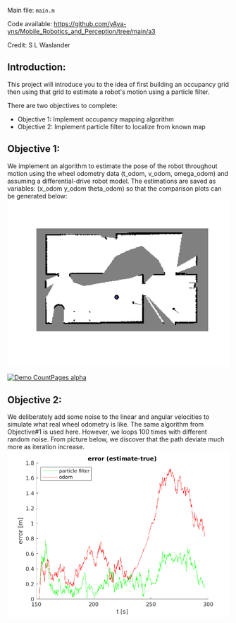 Main file: `main.m`

Code available: https://github.com/yAya-yns/Mobile_Robotics_and_Perception/tree/main/a3

Credit: S L Waslander

## Introduction: ##
This project will introduce you to the idea of first building an occupancy grid then using that grid to estimate a robot's motion using a particle filter.

There are two objectives to complete:
  - Objective 1: Implement occupancy mapping algorithm
  - Objective 2: Implement particle filter to localize from known map

## Objective 1: ##
We implement an algorithm to estimate the pose of the robot throughout motion using the wheel odometry data (t_odom, v_odom, omega_odom) and assuming a differential-drive robot model. The estimations are saved as variables: (x_odom y_odom theta_odom) so that the comparison plots can be generated below: 
![Alt text](/a3/q1.png "TODO")

[![Demo CountPages alpha](https://share.gifyoutube.com/KzB6Gb.gif)](https://www.youtube.com/watch?v=ek1j272iAmc)


## Objective 2: ##
We deliberately add some noise to the linear and angular velocities to simulate what real wheel odometry is like. The same algorithm from Objective#1 is used here. However, we loops 100 times with different random noise. From picture below, we discover that the path deviate much more as iteration increase.
![Alt text](/a3/q2.png "TODO")
